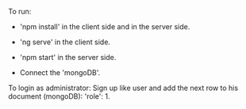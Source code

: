 To run:

* 'npm install' in the client side and in the server side.

* 'ng serve' in the client side.

* 'npm start' in the server side.

* Connect the 'mongoDB'.


To login as administrator:
  Sign up like user and add the next row to his document (mongoDB):
  'role': 1.